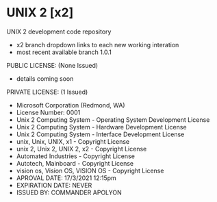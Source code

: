 # UNIX 2 [x2]
UNIX 2 development code repository
- x2 branch dropdown links to each new working interation
- most recent available branch 1.0.1

PUBLIC LICENSE: (None Issued)
- details coming soon

PRIVATE LICENSE: (1 Issued)
- Microsoft Corporation (Redmond, WA)
- License Number: 0001
- Unix 2 Computing System           - Operating System Development License
- Unix 2 Computing System           - Hardware Development License
- Unix 2 Computing System           - Interface Development License
- unix, Unix, UNIX, x1              - Copyright License
- unix 2, Unix 2, UNIX 2, x2        - Copyright License
- Automated Industries              - Copyright License
- Autotech, Mainboard               - Copyright License
- vision os, Vision OS, VISION OS   - Copyright License
- APROVAL DATE:    17/3/2021 12:15pm
- EXPIRATION DATE: NEVER
- ISSUED BY:       COMMANDER APOLYON
